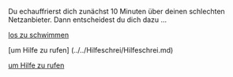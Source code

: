 Du echauffrierst dich zunächst 10 Minuten über deinen schlechten Netzanbieter. Dann entscheidest du dich dazu ...


[los zu schwimmen](../../schwimmen/schwimmen.md)

[um Hilfe zu rufen] (../../Hilfeschrei/Hilfeschrei.md)

[um Hilfe zu rufen](../../../Hilfeschrei/Hilfeschrei.md)